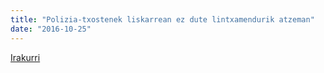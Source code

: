 ```yaml
---
title: "Polizia-txostenek liskarrean ez dute lintxamendurik atzeman"
date: "2016-10-25"
---
```

[Irakurri](https://guaixe.eus/altsasu/1477380607714-polizia-txostenek-liskarrean-ez-dute-lintxamendurik-atzeman)

